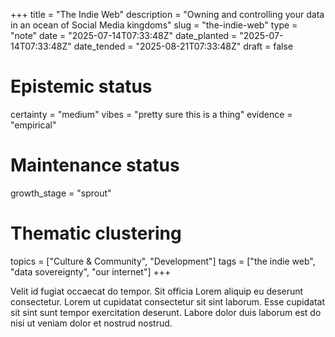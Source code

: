+++
title = "The Indie Web"
description = "Owning and controlling your data in an ocean of Social Media kingdoms"
slug = "the-indie-web"
type = "note"
date = "2025-07-14T07:33:48Z"
date_planted = "2025-07-14T07:33:48Z"
date_tended = "2025-08-21T07:33:48Z"
draft = false
# Epistemic status
certainty = "medium"
vibes = "pretty sure this is a thing"
evidence = "empirical"
# Maintenance status
growth_stage = "sprout"
# Thematic clustering
topics = ["Culture & Community", "Development"]
tags = ["the indie web", "data sovereignty", "our internet"]
+++

Velit id fugiat occaecat do tempor. Sit officia Lorem aliquip eu deserunt consectetur. Lorem ut cupidatat consectetur sit sint laborum. Esse cupidatat sit sint sunt tempor exercitation deserunt. Labore dolor duis laborum est do nisi ut veniam dolor et nostrud nostrud.
